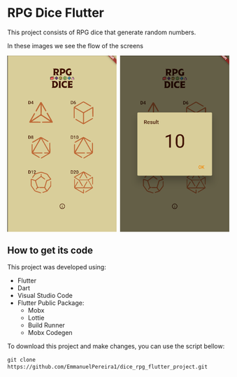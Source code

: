 # RPG Dice Flutter

This project consists of RPG dice that generate random numbers.

In these images we see the flow of the screens

<div style="display: flex;">
<img src="./screenshots/home.png" width="250">&nbsp;&nbsp;
<img src="./screenshots/result.png" width="250">
</div>

## How to get its code

This project was developed using:
- Flutter
- Dart
- Visual Studio Code
- Flutter Public Package:
    - Mobx
    - Lottie
    - Build Runner
    - Mobx Codegen

To download this project and make changes, you can use the script bellow:

```
git clone https://github.com/EmmanuelPereira1/dice_rpg_flutter_project.git
```